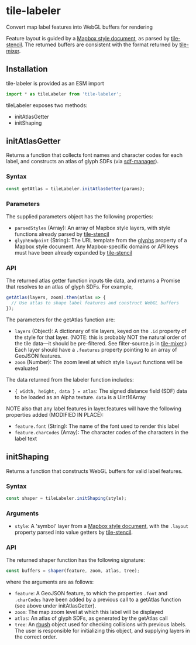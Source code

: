 # tile-labeler

Convert map label features into WebGL buffers for rendering

Feature layout is guided by a [Mapbox style document], as parsed by
[tile-stencil]. The returned buffers are consistent with the format
returned by [tile-mixer].

[Mapbox style document]: https://docs.mapbox.com/mapbox-gl-js/style-spec/layers/#symbol
[tile-stencil]: https://github.com/GlobeletJS/tile-stencil
[tile-mixer]: https://github.com/GlobeletJS/tile-mixer

## Installation
tile-labeler is provided as an ESM import
```javascript
import * as tileLabeler from 'tile-labeler';
```

tileLabeler exposes two methods:
- initAtlasGetter
- initShaping

## initAtlasGetter
Returns a function that collects font names and character codes for each
label, and constructs an atlas of glyph SDFs (via [sdf-manager]).

[sdf-manager]: https://github.com/GlobeletJS/sdf-manager

### Syntax
```javascript
const getAtlas = tileLabeler.initAtlasGetter(params);
```

### Parameters
The supplied parameters object has the following properties:
- `parsedStyles` (Array): An array of Mapbox style layers, with style functions
  already parsed by [tile-stencil]
- `glyphEndpoint` (String): The URL template from the [glyphs] property of a
  Mapbox style document. Any Mapbox-specific domains or API keys must have been
  already expanded by [tile-stencil]

[glyphs]: https://docs.mapbox.com/mapbox-gl-js/style-spec/glyphs/

### API
The returned atlas getter function inputs tile data, and returns a Promise that
resolves to an atlas of glyph SDFs.
For example,
```javascript
getAtlas(layers, zoom).then(atlas => {
  // Use atlas to shape label features and construct WebGL buffers
});
```

The parameters for the getAtlas function are:
- `layers` (Object): A dictionary of tile layers, keyed on the `.id` property 
  of the style for that layer. (NOTE: this is probably NOT the natural order 
  of the tile data&mdash;it should be pre-filtered. See filter-source.js in 
  [tile-mixer].) Each layer should have a `.features` property pointing to
  an array of GeoJSON features.
- `zoom` (Number): The zoom level at which style `layout` functions will be
  evaluated

The data returned from the labeler function includes:
- `{ width, height, data } = atlas`: The signed distance field (SDF) data to
  be loaded as an Alpha texture. `data` is a Uint16Array

NOTE also that any label features in layer.features will have the following
properties added (MODIFIED IN PLACE):
- `feature.font` (String): The name of the font used to render this label
- `feature.charCodes` (Array): The character codes of the characters in the
  label text

## initShaping
Returns a function that constructs WebGL buffers for valid label features.

### Syntax
```javascript
const shaper = tileLabeler.initShaping(style);
```

### Arguments
- `style`: A 'symbol' layer from a [Mapbox style document], with the `.layout`
  property parsed into value getters by [tile-stencil].

### API
The returned shaper function has the following signature:
```javascript
const buffers = shaper(feature, zoom, atlas, tree);
```

where the arguments are as follows:
- `feature`: A GeoJSON feature, to which the properties `.font` and `.charCodes`
  have been added by a previous call to a getAtlas function (see above under
  initAtlasGetter).
- `zoom`: The map zoom level at which this label will be displayed
- `atlas`: An atlas of glyph SDFs, as generated by the getAtlas call
- `tree`: An [rbush] object used for checking collisions with previous labels.
  The user is responsible for initializing this object, and supplying layers
  in the correct order.

[rbush]: https://github.com/mourner/rbush
